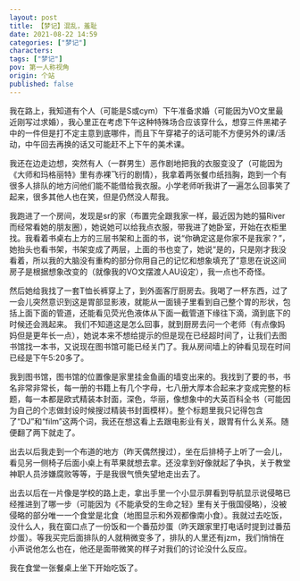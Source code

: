 ```yaml
---
layout: post
title: 【梦记】混乱，羞耻
date: 2021-08-22 14:59
categories: ["梦记"]
characters: 
tags: ["梦记"]
pov: 第一人称视角
origin: 个站
published: false
---
```


我在路上，我知道有个人（可能是S或cym）下午准备求婚（可能因为VO文里最近刚写过求婚），我心里正在考虑下午这种特殊场合应该穿什么，想穿三件黑裙子中的一件但是打不定主意到底哪件，而且下午穿裙子的话可能不方便另外的课/活动，中午回去再换的话又可能赶不上下午的美术课。

我还在边走边想，突然有人（一群男生）恶作剧地把我的衣服变没了（可能因为《大师和玛格丽特》里有赤裸飞行的剧情），我拿着两张餐巾纸挡胸，跑到一个有很多人排队的地方问他们能不能借给我衣服。小学老师听我讲了一遍怎么回事笑了起来，很多其他人也在笑，但是仍然没人帮我。

我跑进了一个房间，发现是sr的家（布置完全跟我家一样，最近因为她的猫River而经常看她的朋友圈），她说她可以给我点衣服，带我进了她卧室，开始在衣柜里找。我看着书桌右上方的三层书架和上面的书，说“你确定这是你家不是我家？”，她抬头也看书架，书架变成了两层，上面的书也变了，她说“是的，只是刚才我没看着，所以我的大脑没有重构的部分你用自己的记忆和想象填充了”意思在说这间房子是根据想象改变的（就像我的VO文摆渡人AU设定），我一点也不奇怪。

然后她给我找了一套T恤长裤穿上了，到外面客厅厨房去。我喝了一杯东西，过了一会儿突然意识到这是胃部显影液，就能从一面镜子里看到自己整个胃的形状，包括上面下面的管道，还能看见荧光色液体从下面一截管道下缘往下滴，滴到底下的时候还会溅起来。
我们不知道这是怎么回事，就到厨房去问一个老师（有点像妈妈但是更年长一点），她说本来不想给提示的但是现在已经超时间了，让我们去图书馆找一本书，又说现在图书馆可能已经关门了。我从房间墙上的钟看见现在时间已经是下午5:20多了。

我到图书馆，图书馆的位置像是家里挂金鱼画的墙变出来的。我找到了要的书，书名非常非常长，每一册的书籍上有几个字母，七八册大厚本合起来才变成完整的标题，每一本都是欧式精装本封面，深色，华丽，像想象中的大英百科全书（可能因为自己的个志做封设时候搜过精装书封面模样）。整个标题里我只记得包含了“DJ”和“film”这两个词，我还在想这看上去跟电影业有关，跟胃有什么关系。随便翻了两下就走了。

出去以后我走到一个布道的地方（昨天偶然搜过），坐在后排椅子上听了一会儿，看见另一侧椅子后面小桌上有苹果就想去拿。还没拿到好像就起了争执，关于教堂神职人员涉嫌腐败等等，于是我很气愤失望地走出去了。

出去以后在一片像是学校的路上走，拿出手里一个小显示屏看到导航显示说侵略已经推进到了哪一步（可能因为《不能承受的生命之轻》里有关于俄国侵略），没被侵略的部分唯一一个食堂是北食（地图显示和外观都像南小食）。我就过去吃饭，没什么人，我在窗口点了一份饭和一个番茄炒蛋（昨天跟家里打电话时提到过番茄炒蛋）。等我买完后面排队的人就稍微变多了，排队的人里还有jzm，我们悄悄在小声说他怎么也在，他还是面带微笑的样子对我们的讨论没什么反应。

我在食堂一张餐桌上坐下开始吃饭了。

